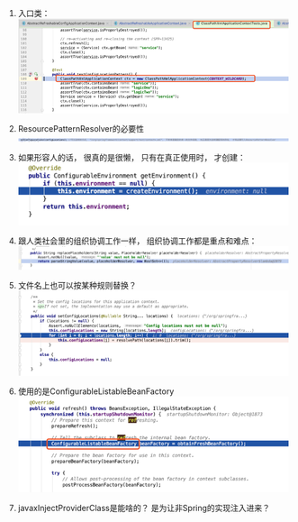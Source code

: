 1. 入口类：  
   ![](/assets/entry.png)

2. ResourcePatternResolver的必要性![](/assets/patternResolver.png)

3. 如果形容人的话， 很真的是很懒， 只有在真正使用时， 才创建：![](/assets/lazyCreate.png)

4. 跟人类社会里的组织协调工作一样， 组织协调工作都是重点和难点： ![](/assets/zuzhiXietiao.png)

5. 文件名上也可以按某种规则替换？![](/assets/fileNameReplace.png)

6. 使用的是ConfigurableListableBeanFactory![](/assets/obtainConfigurableListableBeanFactory.png)

7. javaxInjectProviderClass是能啥的？ 是为让非Spring的实现注入进来？



